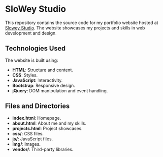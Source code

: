 # SloWey Studio

This repository contains the source code for my portfolio website hosted at [Slowey Studio](https://www.slowey.studio). The website showcases my projects and skills in web development and design.

## Technologies Used

The website is built using:
- **HTML**: Structure and content.
- **CSS**: Styles.
- **JavaScript**: Interactivity.
- **Bootstrap**: Responsive design.
- **jQuery**: DOM manipulation and event handling.

## Files and Directories

- **index.html**: Homepage.
- **about.html**: About me and my skills.
- **projects.html**: Project showcases.
- **css/**: CSS files.
- **js/**: JavaScript files.
- **img/**: Images.
- **vendor/**: Third-party libraries.
